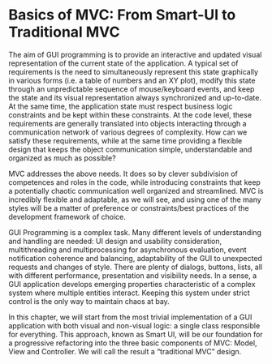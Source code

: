 # Basics of MVC: From Smart-UI to Traditional MVC

The aim of GUI programming is to provide an interactive and updated visual
representation of the current state of the application. A typical set of
requirements is the need to simultaneously represent this state graphically in
various forms (i.e. a table of numbers and an XY plot), modify this state
through an unpredictable sequence of mouse/keyboard events, and keep the state
and its visual representation always synchronized and up-to-date. At the same
time, the application state must respect business logic constraints and be kept
within these constraints. At the code level, these requirements are generally
translated into objects interacting through a communication network of various
degrees of complexity. How can we satisfy these requirements, while at the same
time providing a flexible design that keeps the object communication simple,
understandable and organized as much as possible?

MVC addresses the above needs. It does so by clever subdivision of competences
and roles in the code, while introducing constraints that keep a potentially
chaotic communication well organized and streamlined. MVC is incredibly
flexible and adaptable, as we will see, and using one of the many styles will
be a matter of preference or constraints/best practices of the development
framework of choice. 

GUI Programming is a complex task. Many different levels of understanding 
and handling are needed: UI design and usability consideration,
multithreading and multiprocessing for asynchronous evaluation, 
event notification coherence and balancing, adaptability of the GUI
to unexpected requests and changes of style. There are plenty of 
dialogs, buttons, lists, all with different performance, presentation and
visibility needs. In a sense, a GUI application develops emerging
properties characteristic of a complex system where multiple entities
interact. Keeping this system under strict control is the only
way to maintain chaos at bay. 

In this chapter, we will start from the most trivial implementation
of a GUI application with both visual and non-visual logic: a single class
responsible for everything. This approach, known as Smart UI, will be our 
foundation for a progressive refactoring into the three basic components 
of MVC: Model, View and Controller. We will call the result a “traditional MVC” 
design.

